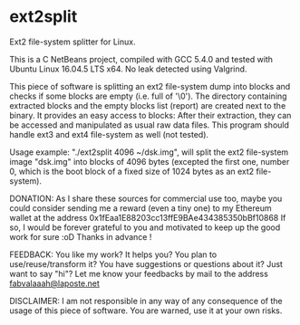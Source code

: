 # ext2split
Ext2 file-system splitter for Linux.

This is a C NetBeans project, compiled with GCC 5.4.0 and tested with Ubuntu
Linux 16.04.5 LTS x64. No leak detected using Valgrind.

This piece of software is splitting an ext2 file-system dump into blocks and
checks if some blocks are empty (i.e. full of '\0'). The directory containing
extracted blocks and the empty blocks list (report) are created next to the
binary. It provides an easy access to blocks: After their extraction, they can
be accessed and manipulated as usual raw data files. This program should handle
ext3 and ext4 file-system as well (not tested).

Usage example: "./ext2split 4096 ~/dsk.img", will split the ext2 file-system
image "dsk.img" into blocks of 4096 bytes (excepted the first one, number 0,
which is the boot block of a fixed size of 1024 bytes as an ext2 file-system).

DONATION:
As I share these sources for commercial use too, maybe you could consider
sending me a reward (even a tiny one) to my Ethereum wallet at the address
0x1fEaa1E88203cc13ffE9BAe434385350bBf10868
If so, I would be forever grateful to you and motivated to keep up the good work
for sure :oD Thanks in advance !

FEEDBACK:
You like my work? It helps you? You plan to use/reuse/transform it? You have
suggestions or questions about it? Just want to say "hi"? Let me know your
feedbacks by mail to the address fabvalaaah@laposte.net

DISCLAIMER:
I am not responsible in any way of any consequence of the usage of this piece of
software. You are warned, use it at your own risks.